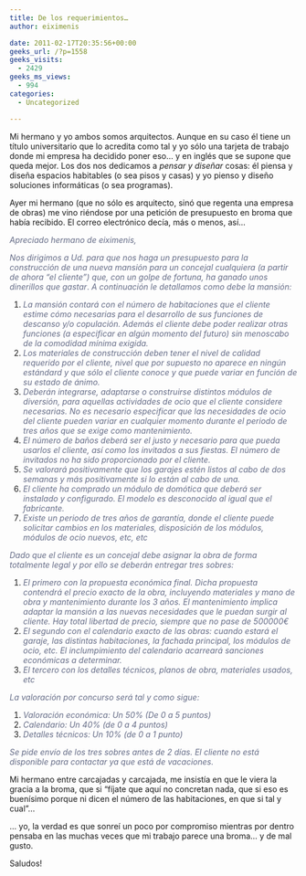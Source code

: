 ```yaml
---
title: De los requerimientos…
author: eiximenis

date: 2011-02-17T20:35:56+00:00
geeks_url: /?p=1558
geeks_visits:
  - 2429
geeks_ms_views:
  - 994
categories:
  - Uncategorized

---
```

Mi hermano y yo ambos somos arquitectos. Aunque en su caso él tiene un título universitario que lo acredita como tal y yo sólo una tarjeta de trabajo donde mi empresa ha decidido poner eso… y en inglés que se supone que queda mejor. Los dos nos dedicamos a _pensar y diseñar_ cosas: él piensa y diseña espacios habitables (o sea pisos y casas) y yo pienso y diseño soluciones informáticas (o sea programas).

Ayer mi hermano (que no sólo es arquitecto, sinó que regenta una empresa de obras) me vino riéndose por una petición de presupuesto en broma que había recibido. El correo electrónico decía, más o menos, así…

_<font color="#646b86">Apreciado hermano de eiximenis,</font>_

<font color="#646b86"><em>Nos dirigimos a Ud. para que nos haga un presupuesto para la construcción de una nueva mansión para un concejal cualquiera (a partir de ahora “el cliente”) que, con un golpe de fortuna, ha ganado unos dinerillos que gastar</em>. <em>A continuación le detallamos como debe la mansión:</em></font>

  1. _<font color="#646b86">La mansión contará con el número de habitaciones que el cliente estime cómo necesarias para el desarrollo de sus funciones de descanso y/o copulación. Además el cliente debe poder realizar otras funciones (a especificar en algún momento del futuro) sin menoscabo de la comodidad mínima exigida.</font>_
  2. _<font color="#646b86">Los materiales de construcción deben tener el nivel de calidad requerido por el cliente, nivel que por supuesto no aparece en ningún estándard y que sólo el cliente conoce y que puede variar en función de su estado de ánimo.</font>_
  3. _<font color="#646b86">Deberán integrarse, adaptarse o construirse distintos módulos de diversión, para aquellas actividades de ocio que el cliente considere necesarias. No es necesario especificar que las necesidades de ocio del cliente pueden variar en cualquier momento durante el periodo de tres años que se exige como mantenimiento.</font>_
  4. _<font color="#646b86">El número de baños deberá ser el justo y necesario para que pueda usarlos el cliente, así como los invitados a sus fiestas. El número de invitados no ha sido proporcionado por el cliente.</font>_
  5. _<font color="#646b86">Se valorará positivamente que los garajes estén listos al cabo de dos semanas y más positivamente si lo están al cabo de una.</font>_
  6. _<font color="#646b86">El cliente ha comprado un módulo de domótica que deberá ser instalado y configurado. El modelo es desconocido al igual que el fabricante.</font>_
  7. _<font color="#646b86">Existe un periodo de tres años de garantía, donde el cliente puede solicitar cambios en los materiales, disposición de los módulos, módulos de ocio nuevos, etc, etc</font>_

_<font color="#646b86">Dado que el cliente es un concejal debe asignar la obra de forma totalmente legal y por ello se deberán entregar tres sobres:</font>_

  1. _<font color="#646b86">El primero con la propuesta económica final. Dicha propuesta contendrá el precio exacto de la obra, incluyendo materiales y mano de obra y mantenimiento durante los 3 años. El mantenimiento implica adaptar la mansión a las nuevas necesidades que le puedan surgir al cliente. Hay total libertad de precio, siempre que no pase de 500000€</font>_
  2. _<font color="#646b86">El segundo con el calendario exacto de las obras: cuando estará el garaje, las distintas habitaciones, la fachada principal, los módulos de ocio, etc. El inclumpimiento del calendario acarreará sanciones económicas a determinar.</font>_
  3. _<font color="#646b86">El tercero con los detalles técnicos, planos de obra, materiales usados, etc</font>_

_<font color="#646b86">La valoración por concurso será tal y como sigue:</font>_

  1. _<font color="#646b86">Valoración económica: Un 50% (De 0 a 5 puntos)</font>_
  2. _<font color="#646b86">Calendario: Un 40% (de 0 a 4 puntos)</font>_
  3. _<font color="#646b86">Detalles técnicos: Un 10% (de 0 a 1 punto)</font>_

_<font color="#646b86">Se pide envío de los tres sobres antes de 2 días. El cliente no está disponible para contactar ya que está de vacaciones.</font>_

Mi hermano entre carcajadas y carcajada, me insistía en que le viera la gracia a la broma, que si “fíjate que aquí no concretan nada, que si eso es buenísimo porque ni dicen el número de las habitaciones, en que si tal y cual”…

… yo, la verdad es que sonreí un poco por compromiso mientras por dentro pensaba en las muchas veces que mi trabajo parece una broma… y de mal gusto.

Saludos!